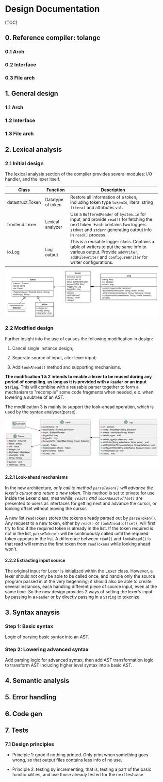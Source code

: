 # Design Documentation

[TOC]

## 0. Reference compiler: tolangc

### 0.1 Arch

### 0.2 Interface

### 0.3 File arch

## 1. General design

### 1.1 Arch

### 1.2 Interface

### 1.3 File arch

## 2. Lexical analysis

### 2.1 Initial design

The lexical analysis section of the compiler provides several modules: I/O handler, and the lexer itself.

| Class          | Function          | Description                                                  |
| -------------- | ----------------- | ------------------------------------------------------------ |
| datastruct.Token | Datatype of token | Restore all information of a token, including token type `tokenId`, literal string `literal` and attributes `val`. |
| frontend.Lexer | Lexical analyzer  | Use a `BufferedReader` of `System.in` for input, and provide `read()` for fetching the next token. Each contains two loggers `stdout` and `stderr` generating output info in `read()` process. |
| io.Log         | Log output        | This is a reusable logger class. Contains a table of writers to put the same info to various output. Provide `addWriter`, `addFilewriter` and `configureWriter` for writer configurations. |

![design lexer init](./img/design_lexer_init.png)

### 2.2 Modified design

Further insight into the use of causes the following modification in design:

1. Cancel single instance design;

2. Seperate source of input, alter lexer input;

3. Add `lookAhead()` method and supporting mechanisms.

**The modification 1 & 2 intends to enable a lexer to be reused during any period of compiling, as long as it is provided with a `Reader` or an input `String`.** This will combine with a reusable parser together to form a mechanism to "recompile" some code fragments when needed, e.x. when lowering a subtree of an AST.

The modification 3 is mainly to support the look-ahead operation, which is used by the syntax analyser(parse).

![Lexer General Design](img/design_lexer.png "Lexer General Design")

#### 2.2.1 Look-ahead mechanisms

In the new architecture, *only call to method `parseToken()` will advance the lexer's cursor and return a new token.* This method is set to private for use inside the Lexer class; meanwhile, *`read()` and `lookAhead(offset)`* are presented to users as interfaces for getting next and advance the cursor, or looking offset without moving the cursor.

A new list `readTokens` stores the tokens already parsed out by `parseToken()`. Any request to a new token, either by `read()` or `lookAhead(offset)`, will first try to find if the required token is already in the list. If the token required is not in the list, `parseToken()` will be continuously called until the required token appears in the list. A difference between `read()` and `lookAhead()` is that read will remove the first token from `readTokens` while looking ahead won't.

#### 2.2.2 Extracting input source

The original input for Lexer is initialized within the Lexer class. However, a lexer should not only be able to be called once, and handle only the source program passed in at the very begenning; it should also be able to create several instances, each handling different piece of source input, even at the same time. So the new design provides 2 ways of setting the lexer's input: by passing in a `Reader` or by directly passing in a `String` to tokenize.

## 3. Syntax anaysis

### Step 1: Basic syntax

Logic of parsing basic syntax into an AST.

### Step 2: Lowering advanced syntax

Add parsing logic for advanced syntax; then add AST transformation logic to transform AST including higher level syntax into a basic AST.

## 4. Semantic analysis

## 5. Error handling

## 6. Code gen

## 7. Tests

### 7.1 Design principles

- Principle 1: good if nothing printed. Only print when something goes wrong, so that output files contains less info of no use.

- Principle 2: testing by incrementing; that is, testing a part of the basic functionalities, and use those already tested for the next testcase.